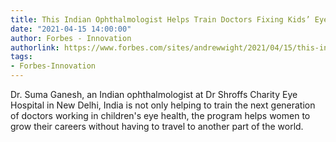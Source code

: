 ```yaml
---
title: This Indian Ophthalmologist Helps Train Doctors Fixing Kids’ Eyes
date: "2021-04-15 14:00:00"
author: Forbes - Innovation
authorlink: https://www.forbes.com/sites/andrewwight/2021/04/15/this-indian-doctor--helps-train-doctors-fixing-kids-eyes/
tags:
- Forbes-Innovation
---
```

Dr. Suma Ganesh, an Indian ophthalmologist at Dr Shroffs Charity Eye Hospital in New Delhi, India is not only helping to train the next generation of doctors working in children's eye health, the program helps women to grow their careers without having to travel to another part of the world.